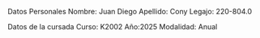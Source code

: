 Datos Personales
Nombre: Juan Diego
Apellido: Cony
Legajo: 220-804.0

Datos de la cursada
Curso: K2002
Año:2025
Modalidad: Anual
